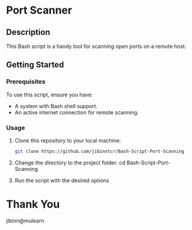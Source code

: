 # Port Scanner 

## Description
This Bash script is a handy tool for scanning open ports on a remote host. 

## Getting Started
### Prerequisites
To use this script, ensure you have:
- A system with Bash shell support.
- An active internet connection for remote scanning.

### Usage
1. Clone this repository to your local machine:
   ```bash
   git clone https://github.com/jibinntcr/Bash-Script-Port-Scanning

2. Change the directory to the project folder:
	cd Bash-Script-Port-Scanning

3. Run the script with the desired options

# Thank You

jibinn@mulearn





